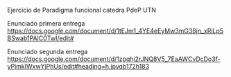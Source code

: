Ejercicio de Paradigma funcional catedra PdeP UTN 

Enunciado primera entrega
https://docs.google.com/document/d/1tEJm1_4YE4eEyMw3mG38jn_xRiLp5BSwab1PAIC0TwI/edit#

Enunciado segunda entrega
https://docs.google.com/document/d/1zpqhj2rJNQ8V5_7EaAWCvDcDo3f-yPjmkIWxwYjPhUs/edit#heading=h.jpvqb172h183


